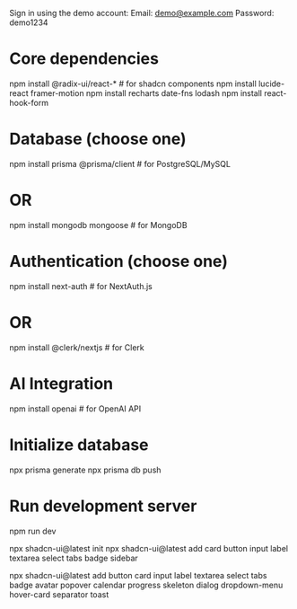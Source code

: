 Sign in using the demo account:
Email: demo@example.com
Password: demo1234

# Core dependencies
npm install @radix-ui/react-* # for shadcn components
npm install lucide-react framer-motion
npm install recharts date-fns lodash
npm install react-hook-form

# Database (choose one)
npm install prisma @prisma/client # for PostgreSQL/MySQL
# OR
npm install mongodb mongoose # for MongoDB

# Authentication (choose one)
npm install next-auth # for NextAuth.js
# OR
npm install @clerk/nextjs # for Clerk

# AI Integration
npm install openai # for OpenAI API

# Initialize database
npx prisma generate
npx prisma db push

# Run development server
npm run dev

npx shadcn-ui@latest init
npx shadcn-ui@latest add card button input label textarea select tabs badge sidebar

npx shadcn-ui@latest add button card input label textarea select tabs badge avatar popover calendar progress skeleton dialog dropdown-menu hover-card separator toast